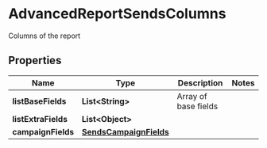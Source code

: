 

# AdvancedReportSendsColumns

Columns of the report
## Properties

Name | Type | Description | Notes
------------ | ------------- | ------------- | -------------
**listBaseFields** | **List&lt;String&gt;** | Array of base fields | 
**listExtraFields** | **List&lt;Object&gt;** |  | 
**campaignFields** | [**SendsCampaignFields**](SendsCampaignFields.md) |  | 



